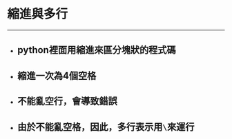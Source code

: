 # 縮進與多行
---
+ ## python裡面用縮進來區分塊狀的程式碼
+ ##  縮進一次為4個空格
+ ##  不能亂空行，會導致錯誤
+ ## 由於不能亂空格，因此，多行表示用`\`來運行
